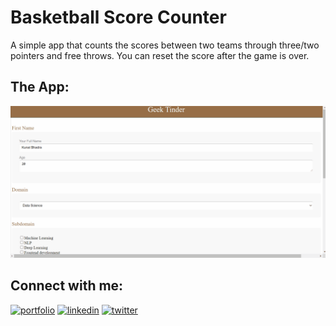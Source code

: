 
# Basketball Score Counter

A simple app that counts the scores between two teams through three/two pointers and free throws. You can reset the score after the game is over.


## The App:

![alt text](https://github.com/kunal-bhadra/GeekFinder-Content-Based-Recommender/blob/main/demo.gif)


## Connect with me:
[![portfolio](https://img.shields.io/badge/my_portfolio-000?style=for-the-badge&logo=ko-fi&logoColor=white)](https://www.polywork.com/kunal_bhadra)
[![linkedin](https://img.shields.io/badge/linkedin-0A66C2?style=for-the-badge&logo=linkedin&logoColor=white)](https://www.linkedin.com/in/kunal-bhadra-cs/)
[![twitter](https://img.shields.io/badge/twitter-1DA1F2?style=for-the-badge&logo=twitter&logoColor=white)](https://twitter.com/kunal_kaun)